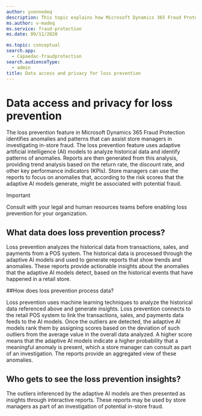 ```yaml
---
author: yvonnedeq
description: This topic explains how Microsoft Dynamics 365 Fraud Protection identifies anomalies and patterns to assist store managers in investigating in-store fraud.
ms.author: v-madeq 
ms.service: fraud-protection
ms.date: 09/11/2020

ms.topic: conceptual
search.app: 
  - Capaedac-fraudprotection
search.audienceType:
  - admin
title: Data access and privacy for loss prevention
---
```


# Data access and privacy for loss prevention

The loss prevention feature in Microsoft Dynamics 365 Fraud Protection identifies anomalies and patterns that can assist store managers in investigating in-store fraud. The loss prevention feature uses adaptive artificial intelligence (AI) models to analyze historical data and identify patterns of anomalies. Reports are then generated from this analysis, providing trend analysis based on the return rate, the discount rate, and other key performance indicators (KPIs). Store managers can use the reports to focus on anomalies that, according to the risk scores that the adaptive AI models generate, might be associated with potential fraud. 

> [!IMPORTANT]  
> Consult with your legal and human resources teams before enabling loss prevention for your organization.

## What data does loss prevention process?

Loss prevention analyzes the historical data from transactions, sales, and payments from a POS system. The historical data is processed through the adaptive AI models and used to generate reports that show trends and anomalies. These reports provide actionable insights about the anomalies that the adaptive AI models detect, based on the historical events that have happened in a retail store.

##How does loss prevention process data?

Loss prevention uses machine learning techniques to analyze the historical data referenced above and generate insights. Loss prevention connects to the retail POS system to link the transactions, sales, and payments data feeds to the AI models. Once the outliers are detected, the adaptive AI models rank them by assigning scores based on the deviation of such outliers from the average value in the overall data analyzed. A higher score means that the adaptive AI models indicate a higher probability that a meaningful anomaly is present, which a store manager can consult as part of an investigation. The reports provide an aggregated view of these anomalies. 

## Who gets to see the loss prevention insights?

The outliers inferenced by the adaptive AI models are then presented as insights through interactive reports. These reports may be used by store managers as part of an investigation of potential in-store fraud. 
